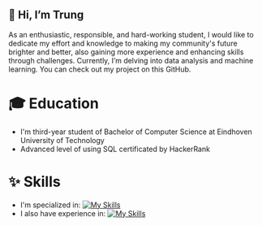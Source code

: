 ## 👋 Hi, I’m Trung
As an enthusiastic, responsible, and hard-working student, I would like to dedicate my effort and knowledge to making my community's future brighter and better, also gaining more experience and enhancing skills through challenges.
Currently, I’m delving into data analysis and machine learning. You can check out my project on this GitHub.
# 🎓 Education
- I'm third-year student of Bachelor of Computer Science at Eindhoven University of Technology
- Advanced level of using SQL certificated by HackerRank
<!--- - 🙋🏻‍♂️ Description --->
# ✨ Skills
- I'm specialized in: [![My Skills](https://skillicons.dev/icons?i=java,py)](https://skillicons.dev)
- I also have experience in: [![My Skills](https://skillicons.dev/icons?i=html,css,mysql,js,django,docker)](https://skillicons.dev)

<!---
trungpham214/trungpham214 is a ✨ special ✨ repository because its `README.md` (this file) appears on your GitHub profile.
You can click the Preview link to take a look at your changes.
--->
